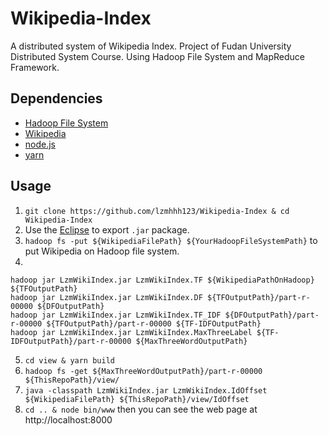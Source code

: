 # Wikipedia-Index
A distributed system of Wikipedia Index. Project of Fudan University Distributed System Course.
Using Hadoop File System and MapReduce Framework.

## Dependencies
- [Hadoop File System](http://hadoop.apache.org/)
- [Wikipedia](https://dumps.wikimedia.org/enwikisource/latest/)
- [node.js](https://nodejs.org/)
- [yarn](https://yarnpkg.com/)

## Usage
1. `git clone https://github.com/lzmhhh123/Wikipedia-Index & cd Wikipedia-Index`
2. Use the [Eclipse](https://www.eclipse.org/downloads/packages/eclipse-ide-java-ee-developers/neon3) to export `.jar` package.
3. `hadoop fs -put ${WikipediaFilePath} ${YourHadoopFileSystemPath}` to put Wikipedia on Hadoop file system.
4. 
```
hadoop jar LzmWikiIndex.jar LzmWikiIndex.TF ${WikipediaPathOnHadoop} ${TFOutputPath}
hadoop jar LzmWikiIndex.jar LzmWikiIndex.DF ${TFOutputPath}/part-r-00000 ${DFOutputPath}
hadoop jar LzmWikiIndex.jar LzmWikiIndex.TF_IDF ${DFOutputPath}/part-r-00000 ${TFOutputPath}/part-r-00000 ${TF-IDFOutputPath}
hadoop jar LzmWikiIndex.jar LzmWikiIndex.MaxThreeLabel ${TF-IDFOutputPath}/part-r-00000 ${MaxThreeWordOutputPath}
```
5. `cd view & yarn build`
6. `hadoop fs -get ${MaxThreeWordOutputPath}/part-r-00000 ${ThisRepoPath}/view/`
7. `java -classpath LzmWikiIndex.jar LzmWikiIndex.IdOffset ${WikipediaFilePath} ${ThisRepoPath}/view/IdOffset`
8. `cd .. & node bin/www` then you can see the web page at http://localhost:8000

